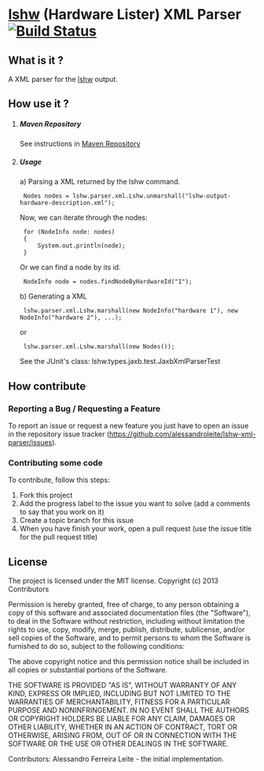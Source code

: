 [lshw][lshw] (Hardware Lister) XML Parser [![Build Status](https://travis-ci.org/alessandroleite/lshw-xml-parser.png?branch=master)](https://travis-ci.org/alessandroleite/lshw-xml-parser)
===================

What is it ?
------------

A XML parser for the [lshw][lshw] output.

How use it ?
------------

1. ##### Maven Repository

	See instructions in [Maven Repository](https://github.com/alessandroleite/maven-repository)


2. ##### Usage


	a) Parsing a XML returned by the lshw command.


		Nodes nodes = lshw.parser.xml.Lshw.unmarshall("lshw-output-hardware-description.xml");
	
	Now, we can iterate through the nodes:
	
		for (NodeInfo node: nodes)
		{ 
			System.out.println(node);
		}

	Or we can find a node by its id.

		NodeInfo node = nodes.findNodeByHardwareId("1");

	b) Generating a XML

   		lshw.parser.xml.Lshw.marshall(new NodeInfo("hardware 1"), new NodeInfo("hardware 2"), ...);
   		

	or
	
		lshw.parser.xml.Lshw.marshall(new Nodes());
		

	See the JUnit's class: lshw.types.jaxb.test.JaxbXmlParserTest
	

How contribute
--------------

### Reporting a Bug / Requesting a Feature

To report an issue or request a new feature you just have to open an issue in the repository issue tracker (<https://github.com/alessandroleite/lshw-xml-parser/issues>).

### Contributing some code

To contribute, follow this steps:

 1. Fork this project
 2. Add the progress label to the issue you want to solve (add a comments to say that you work on it)
 3. Create a topic branch for this issue
 4. When you have finish your work, open a pull request (use the issue title for the pull request title)

## License 

The project is licensed under the MIT license. 
Copyright (c) 2013 Contributors

Permission is hereby granted, free of charge, to any person obtaining
a copy of this software and associated documentation files (the
"Software"), to deal in the Software without restriction, including
without limitation the rights to use, copy, modify, merge, publish,
distribute, sublicense, and/or sell copies of the Software, and to
permit persons to whom the Software is furnished to do so, subject to
the following conditions:

The above copyright notice and this permission notice shall be
included in all copies or substantial portions of the Software.

THE SOFTWARE IS PROVIDED "AS IS", WITHOUT WARRANTY OF ANY KIND,
EXPRESS OR IMPLIED, INCLUDING BUT NOT LIMITED TO THE WARRANTIES OF
MERCHANTABILITY, FITNESS FOR A PARTICULAR PURPOSE AND
NONINFRINGEMENT. IN NO EVENT SHALL THE AUTHORS OR COPYRIGHT HOLDERS BE
LIABLE FOR ANY CLAIM, DAMAGES OR OTHER LIABILITY, WHETHER IN AN ACTION
OF CONTRACT, TORT OR OTHERWISE, ARISING FROM, OUT OF OR IN CONNECTION
WITH THE SOFTWARE OR THE USE OR OTHER DEALINGS IN THE SOFTWARE.

Contributors:
   Alessandro Ferreira Leite - the initial implementation.

[lshw]:(http://ezix.org/project/wiki/HardwareLiSter)
